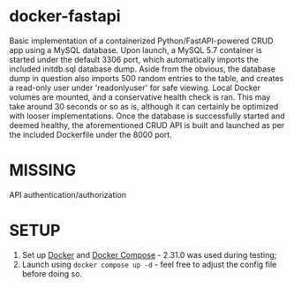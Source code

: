 # docker-fastapi
Basic implementation of a containerized Python/FastAPI-powered CRUD app using a MySQL database.
Upon launch, a MySQL 5.7 container is started under the default 3306 port, which automatically imports the included initdb.sql database dump. Aside from the obvious, the database dump in question also imports 500 random entries to the table, and creates a read-only user under 'readonlyuser' for safe viewing. Local Docker volumes are mounted, and a conservative health check is ran. This may take around 30 seconds or so as is, although it can certainly be optimized with looser implementations.
Once the database is successfully started and deemed healthy, the aforementioned CRUD API is built and launched as per the included Dockerfile under the 8000 port.

# MISSING
API authentication/authorization

# SETUP
1. Set up [Docker](https://docs.docker.com/get-started/get-docker/) and [Docker Compose](https://docs.docker.com/compose/install/) - 2.31.0 was used during testing;
2. Launch using `docker compose up -d` - feel free to adjust the config file before doing so.
